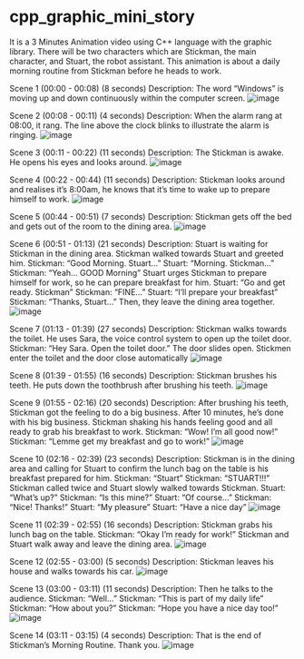# cpp_graphic_mini_story

It is a 3 Minutes Animation video using C++ language with the graphic library.
There will be two characters which are Stickman, the main character, and Stuart, the robot 
assistant. This animation is about a daily morning routine from Stickman before he heads to 
work.

Scene 1 (00:00 - 00:08) (8 seconds) 
Description: 
The word “Windows” is moving up and down continuously within the computer screen.
![image](https://github.com/KirstenC2/cpp_graphic_mini_story/assets/89898288/e52e6f94-d64f-4aa8-9ea1-3d7cf462e64a)

Scene 2 (00:08 - 00:11) (4 seconds) 
Description:
When the alarm rang at 08:00, it rang. The line above the clock blinks to illustrate the alarm 
is ringing. 
![image](https://github.com/KirstenC2/cpp_graphic_mini_story/assets/89898288/8ca2605f-5842-404b-9e9c-398903611593)


Scene 3 (00:11 - 00:22) (11 seconds) 
Description: 
The Stickman is awake. He opens his eyes and looks around.
![image](https://github.com/KirstenC2/cpp_graphic_mini_story/assets/89898288/758b8e34-ca7b-4f25-93de-1cf9327919f9)

Scene 4 (00:22 - 00:44) (11 seconds) 
Description: 
Stickman looks around and realises it’s 8:00am, he knows that it’s time to wake up to 
prepare himself to work.
![image](https://github.com/KirstenC2/cpp_graphic_mini_story/assets/89898288/048b637e-6606-47ce-ad26-219588aff6fe)

Scene 5 (00:44 - 00:51) (7 seconds) 
Description: 
Stickman gets off the bed and gets out of the room to the dining area. 
![image](https://github.com/KirstenC2/cpp_graphic_mini_story/assets/89898288/64dd36c5-b104-4ffb-aeb5-18e4f72c0b12)

Scene 6 (00:51 - 01:13) (21 seconds) 
Description: 
Stuart is waiting for Stickman in the dining area. Stickman walked towards Stuart and 
greeted him. 
Stickman: “Good Morning. Stuart…” 
Stuart: “Morning. Stickman…” 
Stickman: “Yeah… GOOD Morning” 
Stuart urges Stickman to prepare himself for work, so he can prepare breakfast for him. 
Stuart: “Go and get ready. Stickman” 
Stickman: “FINE…” 
Stuart: “I’ll prepare your breakfast” 
Stickman: “Thanks, Stuart…” 
Then, they leave the dining area together. 
![image](https://github.com/KirstenC2/cpp_graphic_mini_story/assets/89898288/76b78fa5-c335-4280-b7ad-0a3a2f2f9481)

Scene 7 (01:13 - 01:39) (27 seconds) 
Description: 
Stickman walks towards the toilet. He uses Sara, the voice control system to open up the 
toilet door. 
Stickman: “Hey Sara. Open the toilet door.” 
The door slides open. Stickmen enter the toilet and the door close automatically
![image](https://github.com/KirstenC2/cpp_graphic_mini_story/assets/89898288/e9107e7e-08f4-4007-9368-eadabe95bb56)

Scene 8 (01:39 - 01:55) (16 seconds) 
Description: 
Stickman brushes his teeth. He puts down the toothbrush after brushing his teeth. 
![image](https://github.com/KirstenC2/cpp_graphic_mini_story/assets/89898288/1380ffe5-ffbe-4ba6-8d6c-bfac5a7dae66)


Scene 9 (01:55 - 02:16) (20 seconds)
Description: 
After brushing his teeth, Stickman got the feeling to do a big business. After 10 minutes, he’s 
done with his big business. Stickman shaking his hands feeling good and all ready to grab 
his breakfast to work. 
Stickman: “Wow! I’m all good now!” 
Stickman: “Lemme get my breakfast and go to work!”
![image](https://github.com/KirstenC2/cpp_graphic_mini_story/assets/89898288/03cbcdc6-d921-409b-918a-ab11d28211b5)

Scene 10 (02:16 - 02:39) (23 seconds) 
Description: 
Stickman is in the dining area and calling for Stuart to confirm the lunch bag on the table is 
his breakfast prepared for him. 
Stickman: “Stuart” 
Stickman: “STUART!!!” 
Stickman called twice and Stuart slowly walked towards Stickman. 
Stuart: “What’s up?” 
Stickman: “Is this mine?” 
Stuart: “Of course…” 
Stickman: “Nice! Thanks!” 
Stuart: “My pleasure” 
Stuart: “Have a nice day” 
![image](https://github.com/KirstenC2/cpp_graphic_mini_story/assets/89898288/74be15cf-9153-4a4d-b7a2-ca642977981a)

Scene 11 (02:39 - 02:55) (16 seconds) 
Description: 
Stickman grabs his lunch bag on the table. 
Stickman: “Okay I’m ready for work!” 
Stickman and Stuart walk away and leave the dining area.
![image](https://github.com/KirstenC2/cpp_graphic_mini_story/assets/89898288/5bd6ccc3-c480-4842-bd51-6f9f56bfbf04)

Scene 12 (02:55 - 03:00) (5 seconds)
Description: 
Stickman leaves his house and walks towards his car. 
![image](https://github.com/KirstenC2/cpp_graphic_mini_story/assets/89898288/2cf1b1cc-15d8-4c85-98a9-4608dc1ebf1a)

Scene 13 (03:00 - 03:11) (11 seconds)
Description: 
Then he talks to the audience. 
Stickman: “Well…” 
Stickman: “This is part of my daily life” 
Stickman: “How about you?” 
Stickman: “Hope you have a nice day too!” 
![image](https://github.com/KirstenC2/cpp_graphic_mini_story/assets/89898288/9f9a628a-cd7e-44ac-87e2-dc598d62e7ba)

Scene 14 (03:11 - 03:15) (4 seconds) 
Description: 
That is the end of Stickman’s Morning Routine. Thank you.
![image](https://github.com/KirstenC2/cpp_graphic_mini_story/assets/89898288/795ed9b7-4448-4b69-9459-d8579d508cbf)


